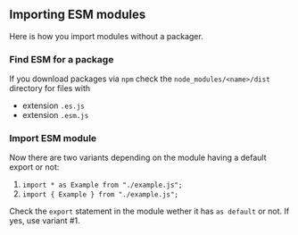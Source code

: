 ## Importing ESM modules

Here is how you import modules without a packager.

### Find ESM for a package

If you download packages via `npm` check the `node_modules/<name>/dist` directory for files with
- extension `.es.js`
- extension `.esm.js`

### Import ESM module

Now there are two variants depending on the module having a default export or not:

1. `import * as Example from "./example.js";`
2. `import { Example } from "./example.js";`

Check the `export` statement in the module wether it has `as default` or not. If yes, use variant #1.
